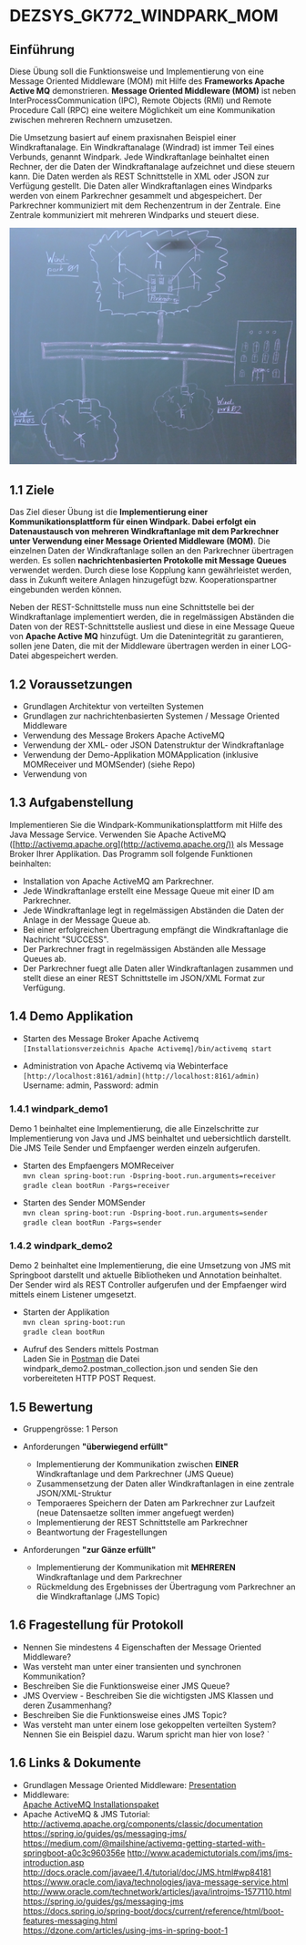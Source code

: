 # DEZSYS_GK772_WINDPARK_MOM

## Einführung

Diese Übung soll die Funktionsweise und Implementierung von eine Message Oriented Middleware (MOM) mit Hilfe des **Frameworks Apache Active MQ** demonstrieren. **Message Oriented Middleware (MOM)** ist neben InterProcessCommunication (IPC), Remote Objects (RMI) und Remote Procedure Call (RPC) eine weitere Möglichkeit um eine Kommunikation zwischen mehreren Rechnern umzusetzen.

Die Umsetzung basiert auf einem praxisnahen Beispiel einer Windkraftanalage. Ein Windkraftanalage (Windrad) ist immer Teil eines Verbunds, genannt Windpark. Jede Windkraftanlage beinhaltet einen Rechner, der die Daten der Windkraftanalage aufzeichnet und diese steuern kann. Die Daten werden als REST Schnittstelle in XML oder JSON zur Verfügung gestellt. Die Daten aller Windkraftanlagen eines Windparks werden von einem Parkrechner gesammelt und abgespeichert. Der Parkrechner kommuniziert mit dem Rechenzentrum in der Zentrale. Eine Zentrale kommuniziert mit mehreren Windparks und steuert diese.

![Architektur Windpark](dezsys_windpark.png)

## 1.1 Ziele  

Das Ziel dieser Übung ist die **Implementierung einer Kommunikationsplattform für einen Windpark. Dabei erfolgt ein Datenaustausch von mehreren Windkraftanlage mit dem Parkrechner unter Verwendung einer Message Oriented Middleware (MOM)**. Die einzelnen Daten der Windkraftanlage sollen an den Parkrechner ü<span>bertragen werden</span>. Es sollen **nachrichtenbasierten Protokolle mit Message Queues** verwendet werden. Durch diese lose Kopplung kann gewährleistet werden, dass in Zukunft weitere Anlagen hinzugefügt bzw. Kooperationspartner eingebunden werden können.

Neben der REST-Schnittstelle muss nun eine Schnittstelle bei der Windkraftanlage implementiert werden, die in regelmässigen Abständen die Daten von der REST-Schnittstelle ausliest und diese in eine Message Queue von **Apache Active MQ** hinzufügt. Um die Datenintegrität zu garantieren, sollen jene Daten, die mit der Middleware übertragen werden in einer LOG-Datei abgespeichert werden.  

## 1.2 Voraussetzungen

*   Grundlagen Architektur von verteilten Systemen
*   Grundlagen zur nachrichtenbasierten Systemen / Message Oriented Middleware  
*   Verwendung des Message Brokers Apache ActiveMQ
*   Verwendung der XML- oder JSON Datenstruktur der Windkraftanlage
*   Verwendung der Demo-Applikation MOMApplication (inklusive MOMReceiver und MOMSender) (siehe Repo)
*   Verwendung von

## 1.3 Aufgabenstellung

Implementieren Sie die Windpark-Kommunikationsplattform mit Hilfe des Java Message Service. Verwenden Sie Apache ActiveMQ ([http://activemq.apache.org](http://activemq.apache.org/)) als Message Broker Ihrer Applikation. Das Programm soll folgende Funktionen beinhalten:

 *   Installation von Apache ActiveMQ am Parkrechner.
 *   Jede Windkraftanlage erstellt eine Message Queue mit einer ID am Parkrechner.
 *   Jede Windkraftanlage legt in regelmässigen Abständen die Daten der Anlage in der Message Queue ab.
 *   Bei einer erfolgreichen Übertragung empfängt die Windkraftanlage die Nachricht "SUCCESS".
 *   Der Parkrechner fragt in regelmässigen Abständen alle Message Queues ab.
 *   Der Parkrechner fuegt alle Daten aller Windkraftanlagen zusammen und stellt diese an einer REST Schnittstelle im JSON/XML Format zur Verfügung.

## 1.4 Demo Applikation

*   Starten des Message Broker Apache Activemq  
		`[Installationsverzeichnis Apache Activemq]/bin/activemq start`

*   Administration von Apache Activemq via Webinterface  
		`[http://localhost:8161/admin](http://localhost:8161/admin)  
		`Username: admin, Password: admin  

### 1.4.1 windpark_demo1

Demo 1 beinhaltet eine Implementierung, die alle Einzelschritte zur Implementierung von Java und JMS beinhaltet und uebersichtlich darstellt. Die JMS Teile Sender und Empfaenger werden einzeln aufgerufen.

 *   Starten des Empfaengers MOMReceiver  
     `mvn clean spring-boot:run -Dspring-boot.run.arguments=receiver`  
     `gradle clean bootRun -Pargs=receiver`

 *   Starten des Sender MOMSender  
     `mvn clean spring-boot:run -Dspring-boot.run.arguments=sender`  
     `gradle clean bootRun -Pargs=sender`

### 1.4.2 windpark_demo2

Demo 2 beinhaltet eine Implementierung, die eine Umsetzung von JMS mit Springboot darstellt und aktuelle Bibliotheken und Annotation beinhaltet. Der Sender wird als REST Controller aufgerufen und der Empfaenger wird mittels einem Listener umgesetzt.

*   Starten der Applikation  
    `mvn clean spring-boot:run`  
    `gradle clean bootRun`

*   Aufruf des Senders mittels Postman  
     Laden Sie in [Postman](https://www.postman.com) die Datei windpark_demo2.postman_collection.json und senden
		 Sie den vorbereiteten HTTP POST Request.

## 1.5 Bewertung  

 *   Gruppengrösse: 1 Person  
 *   Anforderungen **"überwiegend erfüllt"**
	 *   Implementierung der Kommunikation zwischen **EINER** Windkraftanlage und dem Parkrechner (JMS Queue)  
	 *   Zusammensetzung der Daten aller Windkraftanlagen in eine zentrale JSON/XML-Struktur
	 *   Temporaeres Speichern der Daten am Parkrechner zur Laufzeit (neue Datensaetze sollten immer angefuegt werden)
	 *   Implementierung der REST Schnittstelle am Parkrechner  
	 *   Beantwortung der Fragestellungen


 *   Anforderungen **"zur Gänze erfüllt"**
	 *   Implementierung der Kommunikation mit **MEHREREN** Windkraftanlage und dem Parkrechner  
	 *   Rückmeldung des Ergebnisses der Übertragung vom Parkrechner an die Windkraftanlage (JMS Topic)  

## 1.6 Fragestellung für Protokoll

 *   Nennen Sie mindestens 4 Eigenschaften der Message Oriented Middleware?  
 *   Was versteht man unter einer transienten und synchronen Kommunikation?
 *   Beschreiben Sie die Funktionsweise einer JMS Queue?
 *   JMS Overview - Beschreiben Sie die wichtigsten JMS Klassen und deren Zusammenhang?
 *   Beschreiben Sie die Funktionsweise eines JMS Topic?
 *   Was versteht man unter einem lose gekoppelten verteilten System? Nennen Sie ein Beispiel dazu. Warum spricht man hier von lose?
`
## 1.6 Links & Dokumente

 *   Grundlagen Message Oriented Middleware: [Presentation](dezsys_mom_einfuehrung.pdf)
*   Middleware:  
  [Apache ActiveMQ Installationspaket](http://activemq.apache.org/components/classic/download/)  
*   Apache ActiveMQ & JMS Tutorial:   
  http://activemq.apache.org/components/classic/documentation  
  https://spring.io/guides/gs/messaging-jms/
  https://medium.com/@mailshine/activemq-getting-started-with-springboot-a0c3c960356e
  http://www.academictutorials.com/jms/jms-introduction.asp   
  http://docs.oracle.com/javaee/1.4/tutorial/doc/JMS.html#wp84181    
  https://www.oracle.com/java/technologies/java-message-service.html   
  http://www.oracle.com/technetwork/articles/java/introjms-1577110.html  
  https://spring.io/guides/gs/messaging-jms  
  https://docs.spring.io/spring-boot/docs/current/reference/html/boot-features-messaging.html  
  https://dzone.com/articles/using-jms-in-spring-boot-1  
